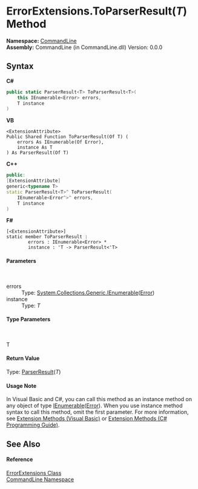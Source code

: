 # ErrorExtensions.ToParserResult(*T*) Method 
 

**Namespace:**&nbsp;<a href="N_CommandLine">CommandLine</a><br />**Assembly:**&nbsp;CommandLine (in CommandLine.dll) Version: 0.0.0

## Syntax

**C#**<br />
``` C#
public static ParserResult<T> ToParserResult<T>(
	this IEnumerable<Error> errors,
	T instance
)

```

**VB**<br />
``` VB
<ExtensionAttribute>
Public Shared Function ToParserResult(Of T) ( 
	errors As IEnumerable(Of Error),
	instance As T
) As ParserResult(Of T)
```

**C++**<br />
``` C++
public:
[ExtensionAttribute]
generic<typename T>
static ParserResult<T>^ ToParserResult(
	IEnumerable<Error^>^ errors, 
	T instance
)
```

**F#**<br />
``` F#
[<ExtensionAttribute>]
static member ToParserResult : 
        errors : IEnumerable<Error> * 
        instance : 'T -> ParserResult<'T> 

```


#### Parameters
&nbsp;<dl><dt>errors</dt><dd>Type: <a href="https://docs.microsoft.com/dotnet/api/system.collections.generic.ienumerable-1" target="_blank">System.Collections.Generic.IEnumerable</a>(<a href="T_CommandLine_Error">Error</a>)<br /></dd><dt>instance</dt><dd>Type: *T*<br /></dd></dl>

#### Type Parameters
&nbsp;<dl><dt>T</dt><dd /></dl>

#### Return Value
Type: <a href="T_CommandLine_ParserResult_1">ParserResult</a>(*T*)

#### Usage Note
In Visual Basic and C#, you can call this method as an instance method on any object of type <a href="https://docs.microsoft.com/dotnet/api/system.collections.generic.ienumerable-1" target="_blank">IEnumerable</a>(<a href="T_CommandLine_Error">Error</a>). When you use instance method syntax to call this method, omit the first parameter. For more information, see <a href="https://docs.microsoft.com/dotnet/visual-basic/programming-guide/language-features/procedures/extension-methods">Extension Methods (Visual Basic)</a> or <a href="https://docs.microsoft.com/dotnet/csharp/programming-guide/classes-and-structs/extension-methods">Extension Methods (C# Programming Guide)</a>.

## See Also


#### Reference
<a href="T_CommandLine_ErrorExtensions">ErrorExtensions Class</a><br /><a href="N_CommandLine">CommandLine Namespace</a><br />